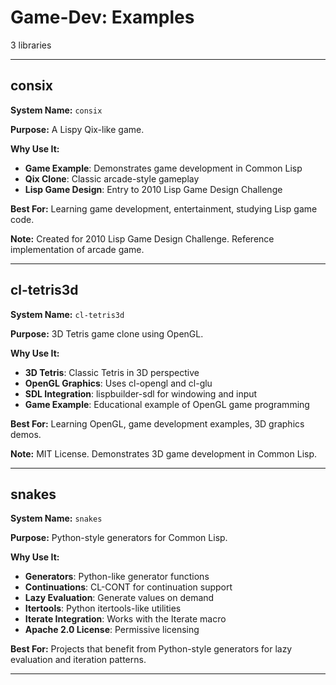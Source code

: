 # Game-Dev: Examples

3 libraries

---

## consix

**System Name:** `consix`

**Purpose:** A Lispy Qix-like game.

**Why Use It:**
- **Game Example**: Demonstrates game development in Common Lisp
- **Qix Clone**: Classic arcade-style gameplay
- **Lisp Game Design**: Entry to 2010 Lisp Game Design Challenge

**Best For:** Learning game development, entertainment, studying Lisp game code.

**Note:** Created for 2010 Lisp Game Design Challenge. Reference implementation of arcade game.

---


## cl-tetris3d

**System Name:** `cl-tetris3d`

**Purpose:** 3D Tetris game clone using OpenGL.

**Why Use It:**
- **3D Tetris**: Classic Tetris in 3D perspective
- **OpenGL Graphics**: Uses cl-opengl and cl-glu
- **SDL Integration**: lispbuilder-sdl for windowing and input
- **Game Example**: Educational example of OpenGL game programming

**Best For:** Learning OpenGL, game development examples, 3D graphics demos.

**Note:** MIT License. Demonstrates 3D game development in Common Lisp.

---


## snakes

**System Name:** `snakes`

**Purpose:** Python-style generators for Common Lisp.

**Why Use It:**
- **Generators**: Python-like generator functions
- **Continuations**: CL-CONT for continuation support
- **Lazy Evaluation**: Generate values on demand
- **Itertools**: Python itertools-like utilities
- **Iterate Integration**: Works with the Iterate macro
- **Apache 2.0 License**: Permissive licensing

**Best For:** Projects that benefit from Python-style generators for lazy evaluation and iteration patterns.

---


